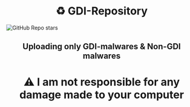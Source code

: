 <h1 align="center">♻ GDI-Repository</h1>
<img alt="GitHub Repo stars" src="https://img.shields.io/github/stars/:BelkasPro/:GDI-Repository">
<h2 align="center">Uploading only GDI-malwares & Non-GDI malwares</h2>
<h1 align="center">⚠ I am not responsible for any damage made to your computer</h1>
